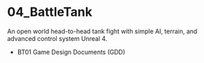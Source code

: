 # 04_BattleTank
An open world head-to-head tank fight with simple AI, terrain, and advanced control system Unreal 4.
* BT01 Game Design Documents (GDD)
